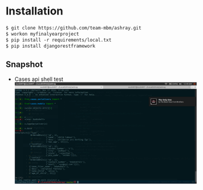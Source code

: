 # Installation
```
$ git clone https://github.com/team-mbm/ashray.git
$ workon myfinalyearproject
$ pip install -r requirements/local.txt
$ pip install djangorestframework
```
## Snapshot
* Cases api shell test 
![snap1](./cases_api_shell_sample.png)
